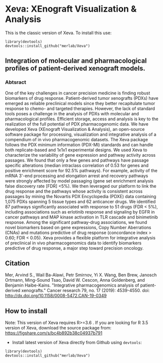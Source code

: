 # Xeva: XEnograft Visualization & Analysis
This is the classic version of Xeva. To install this use:
```
library(devtools)
devtools::install_github("merlab/Xeva")
```


## Integration of molecular and pharmacological profiles of patient-derived xenograft models.

### Abtsract
One of the key challenges in cancer precision medicine is finding robust biomarkers of drug response. Patient-derived tumor xenografts (PDXs) have emerged as reliable preclinical models since they better recapitulate tumor response to chemo- and targeted therapies. However, the lack of standard tools poses a challenge in the analysis of PDXs with molecular and pharmacological profiles. Efficient storage, access and analysis is key to the realization of the full potential of PDX pharmacogenomic data. We have developed Xeva (XEnograft Visualization & Analysis), an open-source software package for processing, visualization and integrative analysis of a compendium of in vivo pharmacogenomic datasets. The Xeva package follows the PDX minimum information (PDX-MI) standards and can handle both replicate-based and 1x1x1 experimental designs. We used Xeva to characterize the variability of gene expression and pathway activity across passages. We found that only a few genes and pathways have passage specific alterations (median intraclass correlation of 0.53 for genes and positive enrichment score for 92.5% pathways). For example, activity of the mRNA 3'-end processing and elongation arrest and recovery pathways were strongly affected by model passaging (gene set enrichment analysis false discovery rate [FDR] <5%). We then leveraged our platform to link the drug response and the pathways whose activity is consistent across passages by mining the Novartis PDX Encyclopedia (PDXE) data containing 1,075 PDXs spanning 5 tissue types and 62 anticancer drugs. We identified 87 pathways significantly associated with response to 51 drugs (FDR < 5%), including associations such as erlotinib response and signaling by EGFR in cancer pathways and MAP kinase activation in TLR cascade and binimetinib response. Among the significant pathway-drug associations, we found novel biomarkers based on gene expressions, Copy Number Aberrations (CNAs) and mutations predictive of drug response (concordance index > 0.60; FDR < 0.05). Xeva provides a flexible platform for integrative analysis of preclinical in vivo pharmacogenomics data to identify biomarkers predictive of drug response, a major step toward precision oncology.

## Citation

Mer, Arvind S., Wail Ba-Alawi, Petr Smirnov, Yi X. Wang, Ben Brew, Janosch Ortmann, Ming-Sound Tsao, David W. Cescon, Anna Goldenberg, and Benjamin Haibe-Kains. "Integrative pharmacogenomics analysis of patient-derived xenografts." Cancer research 79, no. 17 (2019): 4539-4550.
doi: http://dx.doi.org/10.1158/0008-5472.CAN-19-0349


## How to install

Note: This version of Xeva requires R>=3.6 . If you are looking for R 3.5 version of Xeva, 
download the source package from: https://figshare.com/s/bc4b892b38c04937b791

- Install latest version of Xeva directly from Github using `devtools`:
```
library(devtools)
devtools::install_github("merlab/Xeva")
```

